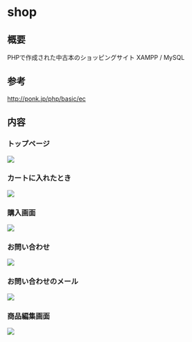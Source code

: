 # shop

## 概要
PHPで作成された中古本のショッピングサイト
XAMPP / MySQL

## 参考
http://ponk.jp/php/basic/ec

## 内容

### トップページ
<img src="https://user-images.githubusercontent.com/40752235/52186665-3c9cd180-286c-11e9-8eab-027a96e2e02d.png">

### カートに入れたとき
<img src="https://user-images.githubusercontent.com/40752235/52186678-40305880-286c-11e9-9787-770d48a7b535.png">

### 購入画面
<img src="https://user-images.githubusercontent.com/40752235/52186679-40c8ef00-286c-11e9-9c5d-85cb27379161.png">

### お問い合わせ
<img src="https://user-images.githubusercontent.com/40752235/52186686-44f50c80-286c-11e9-87fa-6bb545e8de73.png">

### お問い合わせのメール
<img src="https://user-images.githubusercontent.com/40752235/52186687-44f50c80-286c-11e9-9238-236ac17fcad8.png">

### 商品編集画面
<img src="https://user-images.githubusercontent.com/40752235/52186688-44f50c80-286c-11e9-9eb0-246143f6d025.png">
